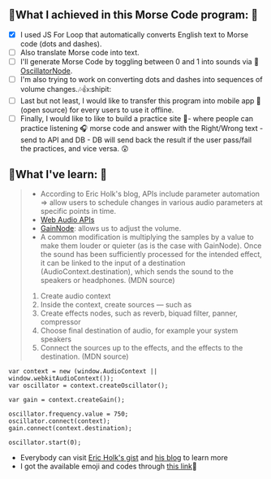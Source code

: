 ## :dizzy:What I achieved in this Morse Code program: :dizzy:

- [x] I used JS For Loop that automatically converts English text to Morse code (dots and dashes). 
- [ ] Also translate Morse code into text.
- [ ] I'll generate Morse Code by toggling between 0 and 1 into sounds via :loudspeaker: [OscillatorNode](https://developer.mozilla.org/en-US/docs/Web/API/OscillatorNode).
- [ ] I'm also trying to work on converting dots and dashes into sequences of volume changes.:notes::thumbsup::shipit:
- [ ] Last but not least, I would like to transfer this program into mobile app :iphone:(open source) for every users to use it offline.
- [ ] Finally, I would like to like to build a practice site :memo:- where people can practice listening :headphones: morse code and answer with the Right/Wrong text - send to API and DB - DB will send back the result if the user pass/fail the practices, and vice versa. :astonished:

## :eyes:What I've learn: :eyes:

>- According to Eric Holk's blog, APIs include parameter automation => allow users to schedule changes in various audio parameters at specific points in time.
>- [Web Audio APIs](https://developer.mozilla.org/en-US/docs/Web/API/Web_Audio_API)
>- [GainNode](https://developer.mozilla.org/en-US/docs/Web/API/GainNode): allows us to adjust the volume.
>- A common modification is multiplying the samples by a value to make them louder or quieter (as is the case with GainNode). Once the sound has been sufficiently processed for the intended effect, it can be linked to the input of a destination (AudioContext.destination), which sends the sound to the speakers or headphones. (MDN source)
> 1. Create audio context
> 2. Inside the context, create sources — such as <audio>, oscillator, stream
> 3. Create effects nodes, such as reverb, biquad filter, panner, compressor
> 4. Choose final destination of audio, for example your system speakers
> 5. Connect the sources up to the effects, and the effects to the destination. (MDN source)
 

```
var context = new (window.AudioContext || window.webkitAudioContext());
var oscillator = context.createOscillator();

var gain = context.createGain();

oscillator.frequency.value = 750;
oscillator.connect(context);
gain.connect(context.destination);

oscillator.start(0);
```

* Everybody can visit [Eric Holk's gist](https://gist.github.com/eholk/0115691987090973cefe) and [his blog](https://blog.theincredibleholk.org/blog/2014/06/23/generating-morse-code-with-javascript/) to learn more
* I got the available emoji and codes through [this link](https://www.webpagefx.com/tools/emoji-cheat-sheet/):muscle:
